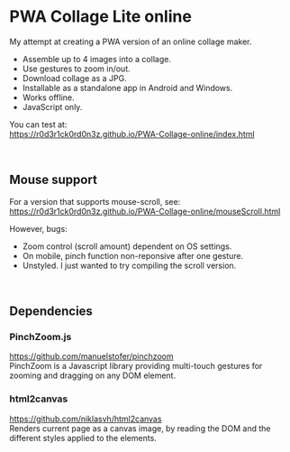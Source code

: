 # PWA Collage Lite online
My attempt at creating a PWA version of an online collage maker. 
* Assemble up to 4 images into a collage.
* Use gestures to zoom in/out.
* Download collage as a JPG. 
* Installable as a standalone app in Android and Windows. 
* Works offline.
* JavaScript only.

You can test at: <br>
https://r0d3r1ck0rd0n3z.github.io/PWA-Collage-online/index.html

<br>

## Mouse support

For a version that supports mouse-scroll, see: <br>
https://r0d3r1ck0rd0n3z.github.io/PWA-Collage-online/mouseScroll.html

However, bugs:
* Zoom control (scroll amount) dependent on OS settings.
* On mobile, pinch function non-reponsive after one gesture.
* Unstyled. I just wanted to try compiling the scroll version.

<br>

## Dependencies


### PinchZoom.js 
https://github.com/manuelstofer/pinchzoom <br>
PinchZoom is a Javascript library providing multi-touch gestures for zooming and dragging on any DOM element.

### html2canvas
https://github.com/niklasvh/html2canvas <br>
Renders current page as a canvas image, by reading the DOM and the different styles applied to the elements.
